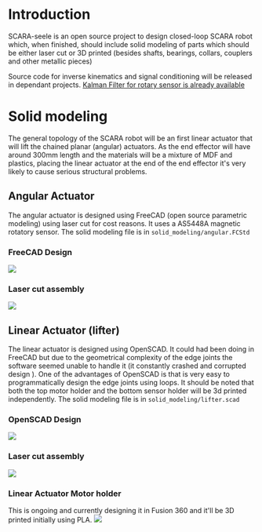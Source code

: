 # Introduction
SCARA-seele is an open source project to design closed-loop SCARA robot which,
when finished, should include solid modeling of parts which should be either
laser cut or 3D printed (besides shafts, bearings, collars, couplers and other metallic pieces)

Source code for inverse kinematics and signal conditioning will
be released in dependant projects. [Kalman Filter for rotary sensor is already available](https://github.com/paucarre/stepper-kalman-filter)

# Solid modeling
The general topology of the SCARA robot will be an first linear actuator
that will lift the chained planar (angular) actuators. As the end effector
will have around 300mm length and the materials will be a mixture of MDF
and plastics, placing the linear actuator at the end of the end effector
it's very likely to cause serious structural problems.

## Angular Actuator

The angular actuator is designed using FreeCAD (open source parametric modeling)
using laser cut for cost reasons.
It uses a AS5448A magnetic rotatory sensor.
The solid modeling file is in `solid_modeling/angular.FCStd`
### FreeCAD Design
![](https://lh3.googleusercontent.com/RZDmFDqH0Tn4_d8J0h7VIhyJDEQKfYXlhl_zMmdzhGFwP4B9fq9yzPpWrqp-vloXW7q_bJuF1Wz9zYs=w3716-h1928-rw)
### Laser cut assembly
![](https://lh3.googleusercontent.com/8Y880jW4qwiRlMy8F-sHVzTMkEQ32ZhlGQjcy1K63yYIatYiH-wjlr93KlCSGTg3F659GPmq1_T-UM8=w3716-h1928-rw)


## Linear Actuator (lifter)
The linear actuator is designed using OpenSCAD. It could had been doing in
FreeCAD but due to the geometrical complexity of the edge joints the software
seemed unable to handle it (it constantly crashed and corrupted design ).
One of the advantages of OpenSCAD is that is very easy to programmatically
design the edge joints using loops.
It should be noted that both the top motor holder and the bottom sensor holder
will be 3d printed independently.
The solid modeling file is in `solid_modeling/lifter.scad`
### OpenSCAD Design
![](https://lh3.googleusercontent.com/4PvErQ7HinvYkzmgH-bNNALjzBDeXU9edhuklOPm9Yrf_pFmFz17PyxaeFgcVhbz9wA33TgXt6Yo57E=w3716-h1836-rw)
### Laser cut assembly
![](https://lh3.googleusercontent.com/HaGUqrYZ_jOZm1WbWW_6dp_awc6b2rbgtF-KZznZngbmjFrCimikBTeIWbNhQDGBprN0wBVK2YEMgmc=w3716-h1836-rw)

### Linear Actuator Motor holder
This is ongoing and currently designing it in Fusion 360 and it'll be 3D
printed initially using PLA.
![](https://lh6.googleusercontent.com/WoMa8DIR8OImk-0p-AdwiG5pufYBHc7fRlgscAQXw1rnTh2vDNEez8c_RCOB-KTZVwNTMPRK7gYIplY=w3716-h1836-rw)
